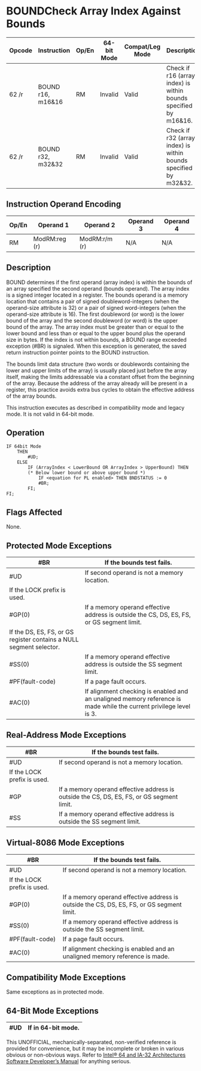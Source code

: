 # BOUND**Check Array Index Against Bounds**

| Opcode | Instruction       | Op/En | 64-bit Mode | Compat/Leg Mode | Description                                                      |
| ------ | ----------------- | ----- | ----------- | --------------- | ---------------------------------------------------------------- |
| 62 /r  | BOUND r16, m16&16 | RM    | Invalid     | Valid           | Check if r16 (array index) is within bounds specified by m16&16. |
| 62 /r  | BOUND r32, m32&32 | RM    | Invalid     | Valid           | Check if r32 (array index) is within bounds specified by m32&32. |

## Instruction Operand Encoding

| Op/En | Operand 1     | Operand 2     | Operand 3 | Operand 4 |
| ----- | ------------- | ------------- | --------- | --------- |
| RM    | ModRM:reg (r) | ModRM:r/m (r) | N/A       | N/A       |

## Description

BOUND determines if the first operand (array index) is within the bounds of an array specified the second operand (bounds operand). The array index is a signed integer located in a register. The bounds operand is a memory location that contains a pair of signed doubleword-integers (when the operand-size attribute is 32) or a pair of signed word-integers (when the operand-size attribute is 16). The first doubleword (or word) is the lower bound of the array and the second doubleword (or word) is the upper bound of the array. The array index must be greater than or equal to the lower bound and less than or equal to the upper bound plus the operand size in bytes. If the index is not within bounds, a BOUND range exceeded exception (#​​BR) is signaled. When this exception is generated, the saved return instruction pointer points to the BOUND instruction.

The bounds limit data structure (two words or doublewords containing the lower and upper limits of the array) is usually placed just before the array itself, making the limits addressable via a constant offset from the beginning of the array. Because the address of the array already will be present in a register, this practice avoids extra bus cycles to obtain the effective address of the array bounds.

This instruction executes as described in compatibility mode and legacy mode. It is not valid in 64-bit mode.

## Operation

```
IF 64bit Mode
    THEN
        #​​​UD;
    ELSE
        IF (ArrayIndex < LowerBound OR ArrayIndex > UpperBound) THEN
        (* Below lower bound or above upper bound *)
            IF <equation for PL enabled> THEN BNDSTATUS := 0
            #​​BR;
        FI;
FI;

```

## Flags Affected

None.

## Protected Mode Exceptions

| \#​​BR                                                              | If the bounds test fails.                                                                                          |
| ------------------------------------------------------------------- | ------------------------------------------------------------------------------------------------------------------ |
| #​​​UD                                                              | If second operand is not a memory location.                                                                        |
| If the LOCK prefix is used.                                         |
| \#​​​​GP(0)                                                         | If a memory operand effective address is outside the CS, DS, ES, FS, or GS segment limit.                          |
| If the DS, ES, FS, or GS register contains a NULL segment selector. |
| \#​​​​​SS(0)                                                        | If a memory operand effective address is outside the SS segment limit.                                             |
| \#​PF(fault-code)                                                   | If a page fault occurs.                                                                                            |
| \#​AC(0)                                                            | If alignment checking is enabled and an unaligned memory reference is made while the current privilege level is 3. |

## Real-Address Mode Exceptions

| \#​​BR                      | If the bounds test fails.                                                                 |
| --------------------------- | ----------------------------------------------------------------------------------------- |
| #​​​UD                      | If second operand is not a memory location.                                               |
| If the LOCK prefix is used. |
| \#​​​​GP                    | If a memory operand effective address is outside the CS, DS, ES, FS, or GS segment limit. |
| \#​​​​​SS                   | If a memory operand effective address is outside the SS segment limit.                    |

## Virtual-8086 Mode Exceptions

| \#​​BR                      | If the bounds test fails.                                                                 |
| --------------------------- | ----------------------------------------------------------------------------------------- |
| #​​​UD                      | If second operand is not a memory location.                                               |
| If the LOCK prefix is used. |
| \#​​​​GP(0)                 | If a memory operand effective address is outside the CS, DS, ES, FS, or GS segment limit. |
| \#​​​​​SS(0)                | If a memory operand effective address is outside the SS segment limit.                    |
| \#​PF(fault-code)           | If a page fault occurs.                                                                   |
| \#​AC(0)                    | If alignment checking is enabled and an unaligned memory reference is made.               |

## Compatibility Mode Exceptions

Same exceptions as in protected mode.

## 64-Bit Mode Exceptions

| #​​​UD | If in 64-bit mode. |
| ------ | ------------------ |

This UNOFFICIAL, mechanically-separated, non-verified reference is provided for convenience, but it may be
incomplete or broken in various obvious or non-obvious
ways. Refer to [Intel® 64 and IA-32 Architectures Software Developer’s Manual](https://software.intel.com/en-us/download/intel-64-and-ia-32-architectures-sdm-combined-volumes-1-2a-2b-2c-2d-3a-3b-3c-3d-and-4) for anything serious.
